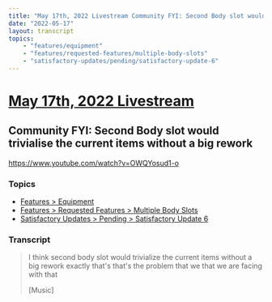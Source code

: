 ```yaml
---
title: "May 17th, 2022 Livestream Community FYI: Second Body slot would trivialise the current items without a big rework"
date: "2022-05-17"
layout: transcript
topics:
    - "features/equipment"
    - "features/requested-features/multiple-body-slots"
    - "satisfactory-updates/pending/satisfactory-update-6"
---
```

# [May 17th, 2022 Livestream](../2022-05-17.md)
## Community FYI: Second Body slot would trivialise the current items without a big rework
https://www.youtube.com/watch?v=OWQYosud1-o

### Topics
* [Features > Equipment](../topics/features/equipment.md)
* [Features > Requested Features > Multiple Body Slots](../topics/features/requested-features/multiple-body-slots.md)
* [Satisfactory Updates > Pending > Satisfactory Update 6](../topics/satisfactory-updates/pending/satisfactory-update-6.md)

### Transcript

> I think second body slot would trivialize the current items without a big rework exactly that's that's the problem that we that we are facing with that
>
> [Music]
